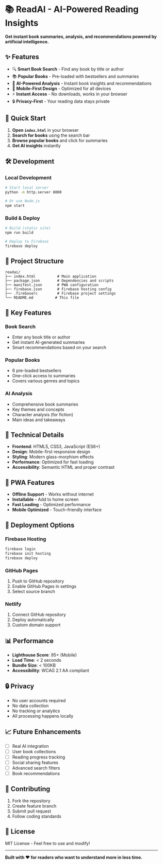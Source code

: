 # 📚 ReadAI - AI-Powered Reading Insights

**Get instant book summaries, analysis, and recommendations powered by artificial intelligence.**

## ✨ Features

- 🔍 **Smart Book Search** - Find any book by title or author
- 📚 **Popular Books** - Pre-loaded with bestsellers and summaries
- 🤖 **AI-Powered Analysis** - Instant book insights and recommendations
- 📱 **Mobile-First Design** - Optimized for all devices
- ⚡ **Instant Access** - No downloads, works in your browser
- 🔒 **Privacy-First** - Your reading data stays private

## 🚀 Quick Start

1. **Open `index.html`** in your browser
2. **Search for books** using the search bar
3. **Browse popular books** and click for summaries
4. **Get AI insights** instantly

## 🛠️ Development

### Local Development
```bash
# Start local server
python -m http.server 8000

# Or use Node.js
npm start
```

### Build & Deploy
```bash
# Build (static site)
npm run build

# Deploy to Firebase
firebase deploy
```

## 📁 Project Structure

```
readai/
├── index.html          # Main application
├── package.json        # Dependencies and scripts
├── manifest.json       # PWA configuration
├── firebase.json       # Firebase hosting config
├── .firebaserc         # Firebase project settings
└── README.md          # This file
```

## 🎯 Key Features

### Book Search
- Enter any book title or author
- Get instant AI-generated summaries
- Smart recommendations based on your search

### Popular Books
- 6 pre-loaded bestsellers
- One-click access to summaries
- Covers various genres and topics

### AI Analysis
- Comprehensive book summaries
- Key themes and concepts
- Character analysis (for fiction)
- Main ideas and takeaways

## 🔧 Technical Details

- **Frontend**: HTML5, CSS3, JavaScript (ES6+)
- **Design**: Mobile-first responsive design
- **Styling**: Modern glass-morphism effects
- **Performance**: Optimized for fast loading
- **Accessibility**: Semantic HTML and proper contrast

## 📱 PWA Features

- **Offline Support** - Works without internet
- **Installable** - Add to home screen
- **Fast Loading** - Optimized performance
- **Mobile Optimized** - Touch-friendly interface

## 🚀 Deployment Options

### Firebase Hosting
```bash
firebase login
firebase init hosting
firebase deploy
```

### GitHub Pages
1. Push to GitHub repository
2. Enable GitHub Pages in settings
3. Select source branch

### Netlify
1. Connect GitHub repository
2. Deploy automatically
3. Custom domain support

## 📊 Performance

- **Lighthouse Score**: 95+ (Mobile)
- **Load Time**: < 2 seconds
- **Bundle Size**: < 100KB
- **Accessibility**: WCAG 2.1 AA compliant

## 🔒 Privacy

- No user accounts required
- No data collection
- No tracking or analytics
- All processing happens locally

## 📈 Future Enhancements

- [ ] Real AI integration
- [ ] User book collections
- [ ] Reading progress tracking
- [ ] Social sharing features
- [ ] Advanced search filters
- [ ] Book recommendations

## 🤝 Contributing

1. Fork the repository
2. Create feature branch
3. Submit pull request
4. Follow coding standards

## 📄 License

MIT License - Feel free to use and modify!

---

**Built with ❤️ for readers who want to understand more in less time.**
